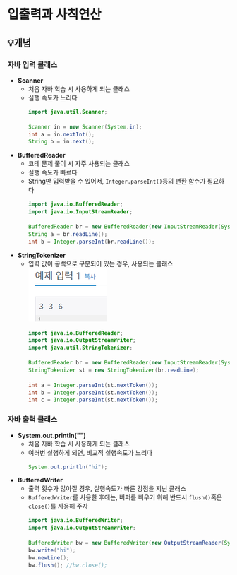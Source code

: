 # 입출력과 사칙연산

## 💡개념

### 자바 입력 클래스
- **Scanner**
  - 처음 자바 학습 시 사용하게 되는 클래스
  - 실행 속도가 느리다
    ```java
    import java.util.Scanner;
      
    Scanner in = new Scanner(System.in);
    int a = in.nextInt();
    String b = in.next();
    ```
- **BufferedReader**
  - 코테 문제 풀이 시 자주 사용되는 클래스
  - 실행 속도가 빠르다
  - String만 입력받을 수 있어서, ```Integer.parseInt()```등의 변환 함수가 필요하다
    ```java
    import java.io.BufferedReader;
    import java.io.InputStreamReader;
    
    BufferedReader br = new BufferedReader(new InputStreamReader(System.in));
    String a = br.readLine();
    int b = Integer.parseInt(br.readLine());
    ```
- **StringTokenizer**
  - 입력 값이 공백으로 구분되어 있는 경우, 사용되는 클래스   
  ![1.png](img%2F1.png)
    ```java
    import java.io.BufferedReader;
    import java.io.OutputStreamWriter;
    import java.util.StringTokenizer;
    
    BufferedReader br = new BufferedReader(new InputStreamReader(System.in));
    StringTokenizer st = new StringTokenizer(br.readLine);
    
    int a = Integer.parseInt(st.nextToken());
    int b = Integer.parseInt(st.nextToken());
    int c = Integer.parseInt(st.nextToken());
    ```

### 자바 출력 클래스
- **System.out.println("")**
  - 처음 자바 학습 시 사용하게 되는 클래스
  - 여러번 실행하게 되면, 비교적 실행속도가 느리다
    ```java
    System.out.println("hi");
    ```
- **BufferedWriter**
  - 출력 횟수가 많아질 경우, 실행속도가 빠른 강점을 지닌 클래스
  - ```BufferedWriter```를 사용한 후에는, 버퍼를 비우기 위해 반드시 ```flush()```혹은 ```close()```를 사용해 주자
    ```java
    import java.io.BufferedWriter;
    import java.io.OutputStreamWriter;
    
    BufferedWriter bw = new BufferedWriter(new OutputStreamReader(System.out));
    bw.write("hi");
    bw.newLine();
    bw.flush(); //bw.close();
    ```